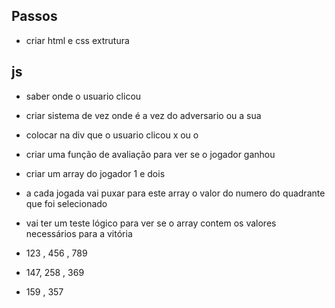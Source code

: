 ## Passos

- criar html e css extrutura 


## js 

- saber onde o usuario clicou 
- criar sistema de vez onde é a vez do adversario ou a sua 
- colocar na div que o usuario clicou x ou o
- criar uma função de avaliação para ver se o jogador ganhou

- criar um array do jogador 1 e dois

- a cada jogada vai puxar para este array o valor do numero do quadrante que foi selecionado

- vai ter um teste lógico para ver se o array contem os valores necessários para a vitória

- 123 , 456 , 789 
- 147, 258 , 369
- 159 , 357